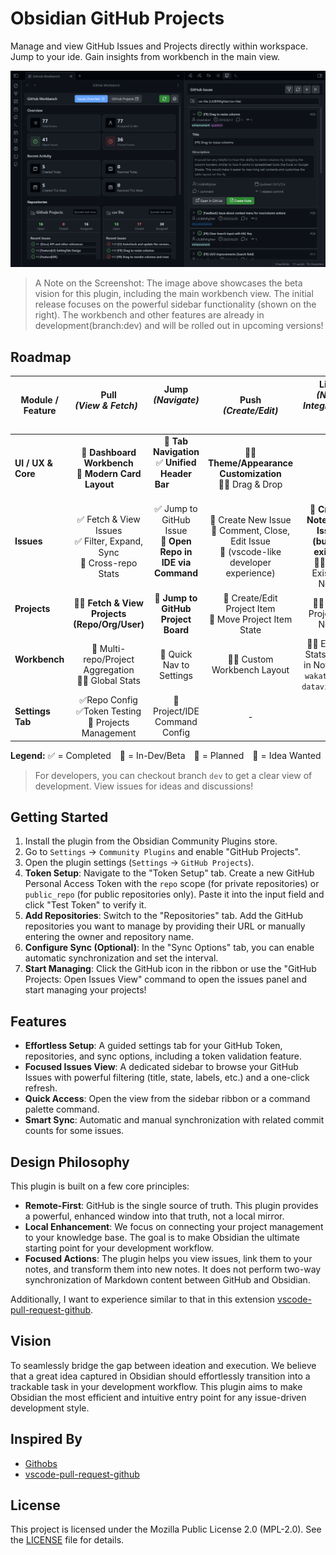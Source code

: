 # Obsidian GitHub Projects

Manage and view GitHub Issues and Projects directly within workspace. Jump to your ide. Gain insights from workbench in the main view.

![beta-preview](./assets/beta.png)

> A Note on the Screenshot: The image above showcases the beta vision for this plugin, including the main workbench view. The initial release focuses on the powerful sidebar functionality (shown on the right). The workbench and other features are already in development(branch:dev) and will be rolled out in upcoming versions!

## Roadmap


| Module / Feature         |      **Pull**<br>*(View & Fetch)*                                      |  **Jump**<br>*(Navigate)*                                           |                                  **Push**<br>*(Create/Edit)*                                   |   **Link**<br>*(Note Integration)*                                      |
| ------------------------ | :--------------------------------------------------------------------: | :-----------------------------------------------------------------: | :--------------------------------------------------------------------------------------------: | :---------------------------------------------------------------------: |
| **UI / UX & Core**       |    🚀 **Dashboard Workbench**<br>🚀 **Modern Card Layout**             |  🚀 **Tab Navigation**<br>✅ **Unified Header Bar**                  |                  🚧🤔 **Theme/Appearance Customization**<br>🚧🤔 Drag & Drop                   |                                    -                                    |
| **Issues**               | ✅ Fetch & View Issues<br>✅ Filter, Expand, Sync<br>🚀 Cross-repo Stats | ✅ Jump to GitHub Issue<br>🚀 **Open Repo in IDE via Command**       | 🚧 Create New Issue<br>🚧 Comment, Close, Edit Issue <br>🚧 (vscode-like developer experience) | 🚀 **Create Note from Issue (button exists)**<br>🚧🤔Link Existing Note |
| **Projects**             |             🚀🤔 **Fetch & View Projects (Repo/Org/User)**             |                 🚀 **Jump to GitHub Project Board**                 |                   🚧 Create/Edit Project Item<br>🚧 Move Project Item State                    |                        🚧🤔 Link Project to Note                        |
| **Workbench**            |         🚀 Multi-repo/Project Aggregation<br>🚀🤔 Global Stats         |                      🚀 Quick Nav to Settings                       |                                  🚧🤔 Custom Workbench Layout                                  |    🚧🤔 Embed Stats Block in Note (like `wakatime` or `dataview.js`)    |
| **Settings Tab**         |       ✅Repo Config <br>✅Token Testing<br>🚀 Projects Management        |                    🚀 Project/IDE Command Config                    |                                               -                                                |                                    -                                    |

**Legend:** ✅ = Completed 🚀 = In-Dev/Beta 🚧 = Planned 🤔 = Idea Wanted

> For developers, you can checkout branch `dev` to get a clear view of development. View issues for ideas and discussions!

## Getting Started

1.  Install the plugin from the Obsidian Community Plugins store.
2.  Go to `Settings` -> `Community Plugins` and enable "GitHub Projects".
3.  Open the plugin settings (`Settings` -> `GitHub Projects`).
4.  **Token Setup**: Navigate to the "Token Setup" tab. Create a new GitHub Personal Access Token with the `repo` scope (for private repositories) or `public_repo` (for public repositories only). Paste it into the input field and click "Test Token" to verify it.
5.  **Add Repositories**: Switch to the "Repositories" tab. Add the GitHub repositories you want to manage by providing their URL or manually entering the owner and repository name.
6.  **Configure Sync (Optional)**: In the "Sync Options" tab, you can enable automatic synchronization and set the interval.
7.  **Start Managing**: Click the GitHub icon in the ribbon or use the "GitHub Projects: Open Issues View" command to open the issues panel and start managing your projects!

## Features

- **Effortless Setup**: A guided settings tab for your GitHub Token, repositories, and sync options, including a token validation feature.
- **Focused Issues View**: A dedicated sidebar to browse your GitHub Issues with powerful filtering (title, state, labels, etc.) and a one-click refresh.
- **Quick Access**: Open the view from the sidebar ribbon or a command palette command.
- **Smart Sync**: Automatic and manual synchronization with related commit counts for some issues.

## Design Philosophy

This plugin is built on a few core principles:

- **Remote-First**: GitHub is the single source of truth. This plugin provides a powerful, enhanced window into that truth, not a local mirror.
- **Local Enhancement**: We focus on connecting your project management to your knowledge base. The goal is to make Obsidian the ultimate starting point for your development workflow.
- **Focused Actions**: The plugin helps you view issues, link them to your notes, and transform them into new notes. It does not perform two-way synchronization of Markdown content between GitHub and Obsidian.

Additionally, I want to experience similar to that in this extension [vscode-pull-request-github](https://github.com/microsoft/vscode-pull-request-github).

## Vision

To seamlessly bridge the gap between ideation and execution. We believe that a great idea captured in Obsidian should effortlessly transition into a trackable task in your development workflow. This plugin aims to make Obsidian the most efficient and intuitive entry point for any issue-driven development style.

## Inspired By

-   [Githobs](https://github.com/GabAlpha/obsidian-githobs)
-   [vscode-pull-request-github](https://github.com/microsoft/vscode-pull-request-github)

## License

This project is licensed under the Mozilla Public License 2.0 (MPL-2.0). See the [LICENSE](./LICENSE) file for details.

<!--## Vision(outdated)

How do I want to use this plugin?

"Within an Obsidian workspace, an idea is refined into a task note with acceptance criteria and then created as a GitHub Issue with a single click. Subsequently, in VS Code, a branch is created from the Issue, a failing test is written, and then an MCP service is invoked to automatically package the Issue description, relevant ADRs, and code into a rich context, driving Copilot to efficiently code until the test passes. Finally, the creation, self-review, and CI triggering of a PR are completed within VS Code, and delivery is accomplished through a standardized release script."

0.引导设置github token
1.同步并查看远程仓库的 Issues
2.编写issue并推送

## Inspired by

- githobs
- vscode extension

## 功能特性

### 🎯 GitHub Workbench (主工作界面)
- **统计概览** - 查看所有仓库的 Issue 总体情况
- **仓库卡片** - 每个仓库的详细状态和快速操作
- **一键同步** - 批量同步所有配置的仓库
- **快速导航** - 便捷访问详细 Issue 视图和设置

### 📋 Issue 管理
- **多仓库支持** - 同时管理多个 GitHub 仓库
- **智能过滤** - 按状态、标签、里程碑、被分配人筛选
- **实时同步** - 自动或手动同步 GitHub 数据
- **离线查看** - 缓存数据支持离线使用

### ⚙️ 配置管理
- **Token 验证** - 安全的 GitHub 访问令牌管理
- **仓库配置** - 灵活的多仓库配置选项
- **同步设置** - 可自定义的自动同步策略

## 使用指南

### 1. 初始设置
1. 在插件设置中配置 GitHub Personal Access Token
2. 添加要管理的仓库
3. 选择同步偏好设置

### 2. 使用 Workbench

Workbench 提供两个主要标签页：

#### Issues Overview
- 显示所有仓库的 Issue 统计概览
- 按仓库分类查看最新 Issues
- 快速访问和同步功能

#### GitHub Projects
- 查看所有项目看板
- 项目状态和进度追踪
- 快速访问项目详情

### 3. 快捷操作
- 点击功能区的 GitHub 图标 → "Open Workbench"
- 使用命令面板：`GitHub Projects: Open GitHub Workbench`
- 在任意视图中通过设置图标快速访问配置
